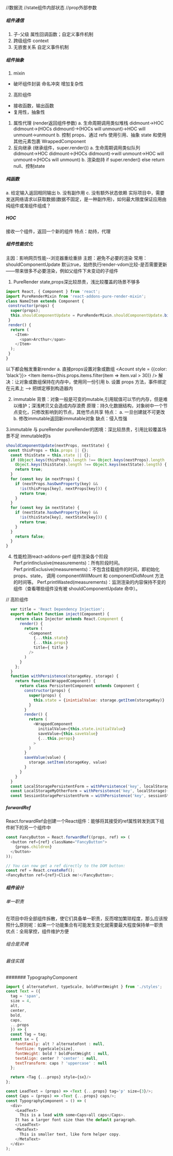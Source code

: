 //数据流
  //state组件内部状态
  //prop外部参数

##### 组件通信
1. 子-父级  属性回调函数；自定义事件机制
2. 跨级组件 context 
3. 无嵌套关系 自定义事件机制

##### 组件抽象
1. mixin 
  - 破坏组件封装 命名冲突 增加复杂性
2. 高阶组件
  - 接收函数，输出函数 
  - 复用性，抽象性
  1. 属性代理 (render返回组件参数)
    a. 生命周期调用类似堆栈 didmount→HOC didmount→(HOCs didmount)→(HOCs will unmount)→HOC will unmount→unmount
    b. 控制 props、通过 refs 使用引用、抽象 state 和使用其他元素包裹 WrappedComponent
  2. 反向继承 (继承组件，super.render())
    a. 生命周期调用类似队列 didmount→HOC didmount→(HOCs didmount)→will unmount→HOC will unmount→(HOCs will unmount)
    b. 渲染劫持 if super.render() else return null、控制state
  
##### 纯函数
a. 给定输入返回相同输出
b. 没有副作用
c. 没有额外状态依赖
实际项目中，需要发送网络请求以获取数据(数据不固定，是一种副作用)，如何最大限度保证应用由纯组件或准组件组成？

##### HOC
接收一个组件，返回一个新的组件
特点：劫持，代理


##### 组件性能优化
主因：影响网页性能--浏览器重绘重排
主题：避免不必要的渲染
常用：shouldComponentUpdate 默认true，始终执行render-vdom比较-是否需要更新 ——带来很多不必要渲染，例如父组件下未变动的子组件
1. PureRender
state,props深比较昂贵，浅比较覆盖的场景不够多
```javascript
import React, { Component } from 'react';
import PureRenderMixin from 'react-addons-pure-render-mixin'; 
class NameItem extends Component {
 constructor(props) {
  super(props);
  this.shouldComponentUpdate = PureRenderMixin.shouldComponentUpdate.bind(this); //避免 Item 组件的重复渲染
 }    
 render() {    
  return (
    <Item>
      <span>Arcthur</span>
    </Item>
  );
 }
} 
``` 

以下都会触发重新render
a. 直接props设置对象或数组
<Acount style = {{color: 'black'}}>
<Item items={this.props.items.filter(item => item.val > 30)} /> 
解决：让对象或数组保持在内存中，使用同一份引用
b. 设置 props 方法，事件绑定在元素上 ——> 把绑定移到构造器内


2. immutable
背景：对象一般是可变的mutable,引用赋值可以节约内存，但是难以维护；深浅拷贝又会造成内存浪费
原理：持久化数据结构，对象树中一个节点变化，只修改影响到的节点，其他节点共享
特点：
a. 一旦创建就不可更改
b. 修改immutable返回新immutable对象
缺点：侵入性强

3.immutable 与 pureRender
pureRender的困境：深比较昂贵，引用比较覆盖场景不足
immutable的is
```javascript
shouldComponentUpdate(nextProps, nextState) {
 const thisProps = this.props || {};
  const thisState = this.state || {};
  if (Object.keys(thisProps).length !== Object.keys(nextProps).length ||
    Object.keys(thisState).length !== Object.keys(nextState).length) {
    return true;
  }
  for (const key in nextProps) {
    if (nextProps.hasOwnProperty(key) &&
      !is(thisProps[key], nextProps[key])) {
      return true;
    }
  }
  for (const key in nextState) {
    if (nextState.hasOwnProperty(key) &&
      !is(thisState[key], nextState[key])) {
      return true;
    }
  }
    return false;
  }
}  
```

4. 性能检测react-addons-perf
组件渲染各个阶段
Perf.printInclusive(measurements)：所有阶段时间。
Perf.printExclusive(measurements)：不包含挂载组件的时间，即初始化 props、state，
调用 componentWillMount 和 componentDidMount 方法的时间等。
Perf.printWasted(measurements)：监测渲染的内容保持不变的组件（查看哪些组件没有被 shouldComponentUpdate 命中）。


// 高阶组件
```javascript
  var title = 'React Dependency Injection';
  export default function inject(Component) {
    return class Injector extends React.Component {
      render() {
        return (
          <Component
            {...this.state}
            {...this.props}
            title={ title }
          />
        )
      }
    };
  }
  function withPersistence(storageKey, storage) {
    return function(WrappedComponent) {
      return class PersistentComponent extends Component {
        constructor(props) {
          super(props) {
            this.state = {inintialValue: storage.getItem(storageKey)}
          }
        }
        render() {
          return (
            <WrappedComponent
              initialValue={this.state.initialValue}
              saveValue={this.saveValue}
              {...this.perops}
            >
          )
        }
        saveValue(value) {
          storage.setItem(storageKey, value)
        } 
      }
    }
  }
  const LocalStoragePersistentForm = withPersistence('key', localStorage)(PersistentForm);
  const LocalStorageMyOtherForm = withPersistence('key', localStorage)(MyOtherForm);
  const SessionStoragePersistentForm = withPersistence('key', sessionStorage)(MyOtherForm);
```

##### forwardRef
React.forwardRef会创建一个React组件：能够将其接受的ref属性转发到其下组件树下的另一个组件中
```javascript
const FancyButton = React.forwardRef((props, ref) => (
  <button ref={ref} className="FancyButton">
    {props.children}
  </button>
));

// You can now get a ref directly to the DOM button:
const ref = React.createRef();
<FancyButton ref={ref}>Click me!</FancyButton>;
```



##### 组件设计
###### 单一职责
在项目中将全部组件拆散，使它们具备单一职责，反而增加繁琐程度，那么应该按照什么原则呢：如果一个功能集合有可能发生变化就需要最大程度保持单一职责
优点：全局掌控，组件维护方便


###### 组合是灵魂








###### 最佳实践
####### TypographyComponent
```javascript
import { alternateFont, typeScale, boldFontWeight } from './styles';
const Text = ({
  tag = 'span',
  size = 4,
  alt,
  center,
  bold,
  caps,
  ...props
  }) => {
  const Tag = tag;
  const sx = {
    fontFamily: alt ? alternateFont : null,
    fontSize: typeScale[size],
    fontWeight: bold ? boldFontWeight : null,
    textAlign: center ? 'center' : null,
    textTransform: caps ? 'uppercase' : null
  };

  return <Tag {...props} style={sx}/>
};

const LeadText = (props) => <Text {...props} tag='p' size={3}/>;
const Caps = (props) => <Text {...props} caps/>;
const TypographyComponent = () => (
  <div>
    <LeadText>
      This is a lead with some<Caps>all caps</Caps>.
    It has a larger font size than the default paragraph.
    </LeadText>
    <MetaText>
      This is smaller text, like form helper copy.
    </MetaText>
  </div>
);
```
